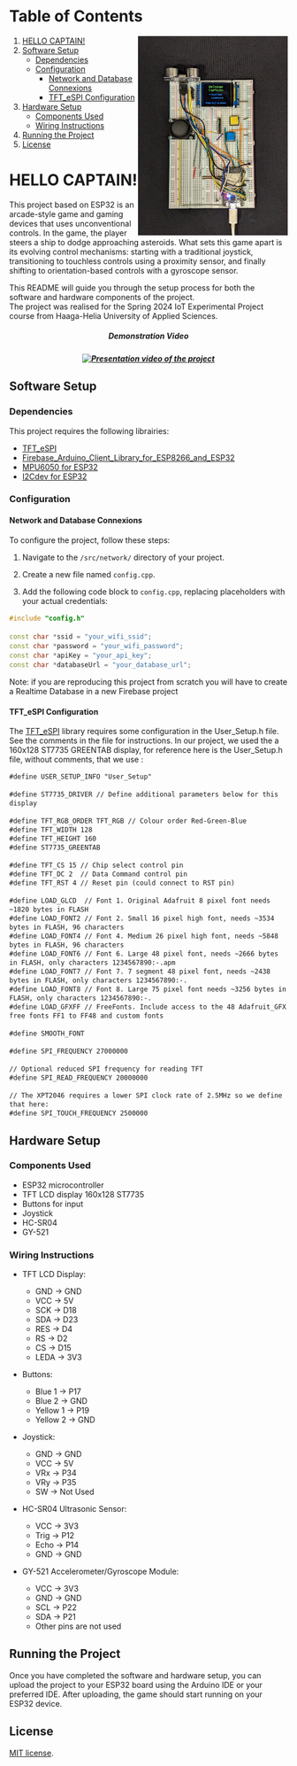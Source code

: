 # Table of Contents

<img align="right" height="360" src="images/Game_device_2.jpg" alt="Game Device" > 

1. [HELLO CAPTAIN!](#hello-captain)
2. [Software Setup](#software-setup)
   - [Dependencies](#dependencies)
   - [Configuration](#configuration)
      - [Network and Database Connexions](#network-and-database-connexions)
      - [TFT_eSPI Configuration](#tft_espi-configuration)
3. [Hardware Setup](#hardware-setup)
   - [Components Used](#components-used)
   - [Wiring Instructions](#wiring-instructions)
4. [Running the Project](#running-the-project)
5. [License](#license)

# HELLO CAPTAIN!

This project based on ESP32 is an arcade-style game and gaming devices that uses unconventional controls. In the game, the player steers a ship to dodge approaching asteroids. What sets this game apart is its evolving control mechanisms: starting with a traditional joystick, transitioning to touchless controls using a proximity sensor, and finally shifting to orientation-based controls with a gyroscope sensor.


This README will guide you through the setup process for both the software and hardware components of the project.   
The project was realised for the Spring 2024 IoT Experimental Project course from  Haaga-Helia University of Applied Sciences.  

<div align="center">
   <h5> Demonstration Video <h5>
    <a href="https://www.youtube.com/watch?v=9Bk4u3yt4mI" target="_blank">
        <img src="https://img.youtube.com/vi/9Bk4u3yt4mI/0.jpg" alt="Presentation video of the project" width="320" >
    </a>
</div>

## Software Setup

### Dependencies

This project requires the following librairies:
- [TFT_eSPI](https://github.com/Bodmer/TFT_eSPI)
- [Firebase_Arduino_Client_Library_for_ESP8266_and_ESP32](https://github.com/mobizt/Firebase-ESP-Client)
- [MPU6050 for ESP32](https://github.com/jrowberg/i2cdevlib/tree/master/ESP32_ESP-IDF/components/MPU6050)
- [I2Cdev for ESP32](https://github.com/jrowberg/i2cdevlib/tree/master/ESP32_ESP-IDF/components/I2Cdev)

### Configuration

#### Network and Database Connexions

To configure the project, follow these steps:

1. Navigate to the `/src/network/` directory of your project.

2. Create a new file named `config.cpp`.

3. Add the following code block to `config.cpp`, replacing placeholders with your actual credentials:

```cpp
#include "config.h"

const char *ssid = "your_wifi_ssid";
const char *password = "your_wifi_password";
const char *apiKey = "your_api_key";
const char *databaseUrl = "your_database_url";
```
Note: if you are reproducing this project from scratch you will have to create a Realtime Database in a new Firebase project

#### TFT_eSPI Configuration
The [TFT_eSPI](https://github.com/Bodmer/TFT_eSPI) library requires some configuration in the User_Setup.h file. See the comments in the file for instructions.
In our project, we used the a 160x128 ST7735 GREENTAB display, for reference here is the User_Setup.h file, without comments, that we use :
```
#define USER_SETUP_INFO "User_Setup"

#define ST7735_DRIVER // Define additional parameters below for this display

#define TFT_RGB_ORDER TFT_RGB // Colour order Red-Green-Blue
#define TFT_WIDTH 128
#define TFT_HEIGHT 160
#define ST7735_GREENTAB

#define TFT_CS 15 // Chip select control pin
#define TFT_DC 2  // Data Command control pin
#define TFT_RST 4 // Reset pin (could connect to RST pin)

#define LOAD_GLCD  // Font 1. Original Adafruit 8 pixel font needs ~1820 bytes in FLASH
#define LOAD_FONT2 // Font 2. Small 16 pixel high font, needs ~3534 bytes in FLASH, 96 characters
#define LOAD_FONT4 // Font 4. Medium 26 pixel high font, needs ~5848 bytes in FLASH, 96 characters
#define LOAD_FONT6 // Font 6. Large 48 pixel font, needs ~2666 bytes in FLASH, only characters 1234567890:-.apm
#define LOAD_FONT7 // Font 7. 7 segment 48 pixel font, needs ~2438 bytes in FLASH, only characters 1234567890:-.
#define LOAD_FONT8 // Font 8. Large 75 pixel font needs ~3256 bytes in FLASH, only characters 1234567890:-.
#define LOAD_GFXFF // FreeFonts. Include access to the 48 Adafruit_GFX free fonts FF1 to FF48 and custom fonts

#define SMOOTH_FONT

#define SPI_FREQUENCY 27000000

// Optional reduced SPI frequency for reading TFT
#define SPI_READ_FREQUENCY 20000000

// The XPT2046 requires a lower SPI clock rate of 2.5MHz so we define that here:
#define SPI_TOUCH_FREQUENCY 2500000

```

## Hardware Setup

### Components Used

- ESP32 microcontroller 
- TFT LCD display 160x128 ST7735
- Buttons for input
- Joystick
- HC-SR04 
- GY-521 

### Wiring Instructions

- TFT LCD Display:
  - GND  -> GND
  - VCC  -> 5V
  - SCK  -> D18
  - SDA  -> D23
  - RES  -> D4
  - RS   -> D2
  - CS   -> D15
  - LEDA -> 3V3

- Buttons:
  - Blue 1 -> P17
  - Blue 2 -> GND
  - Yellow 1 -> P19
  - Yellow 2 -> GND

- Joystick:
  - GND  -> GND
  - VCC  -> 5V
  - VRx -> P34
  - VRy -> P35
  - SW -> Not Used

- HC-SR04 Ultrasonic Sensor:
  - VCC -> 3V3
  - Trig -> P12
  - Echo -> P14
  - GND -> GND

- GY-521 Accelerometer/Gyroscope Module:
  - VCC -> 3V3
  - GND -> GND
  - SCL -> P22
  - SDA -> P21
  - Other pins are not used
    
## Running the Project

Once you have completed the software and hardware setup, you can upload the project to your ESP32 board using the Arduino IDE or your preferred IDE. After uploading, the game should start running on your ESP32 device.

## License
[MIT license](./LICENSE).

